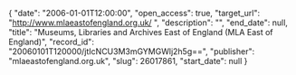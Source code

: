 {
  "date": "2006-01-01T12:00:00", 
  "open_access": true, 
  "target_url": "http://www.mlaeastofengland.org.uk/ ", 
  "description": "", 
  "end_date": null, 
  "title": "Museums, Libraries and Archives East of England (MLA East of England)", 
  "record_id": "20060101T120000/jtIcNCU3M3mGYMGWlj2h5g==", 
  "publisher": "mlaeastofengland.org.uk", 
  "slug": 26017861, 
  "start_date": null
}


